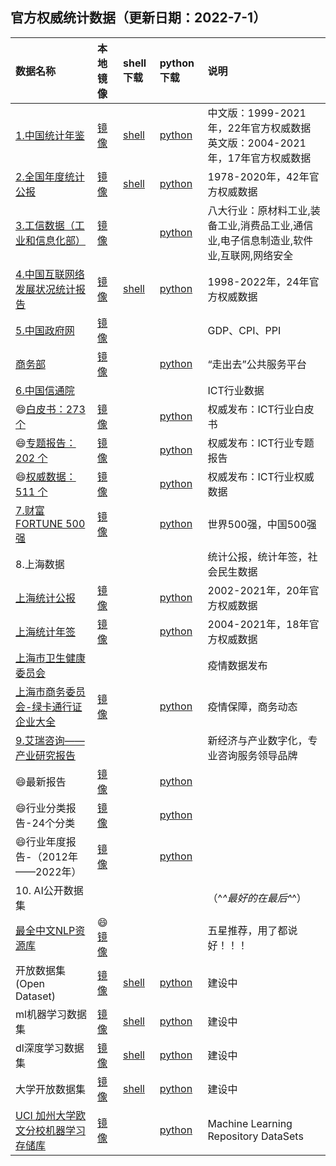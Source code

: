 ## 官方权威统计数据（更新日期：2022-7-1）

|数据名称|本地镜像|shell下载|python下载|说明|
|:----|:----|:----|:----|:----|
|[1.中国统计年鉴](http://www.stats.gov.cn/tjsj/ndsj/)|[镜像](./data-tjnq.md)|[shell](../code/tjnq.md)|[python](../code/tjnq.py)|中文版：1999-2021年，22年官方权威数据  英文版：2004-2021年，17年官方权威数据
|[2.全国年度统计公报](http://www.stats.gov.cn/tjsj/tjgb/ndtjgb/) |[镜像](./data-tjgb.md) |[shell](../code/tjgb.md)|[python](../code/tjgb.py)|1978-2020年，42年官方权威数据
|[3.工信数据（工业和信息化部）](https://www.miit.gov.cn/gxsj/index.html) |[镜像](./data-miit.md)| |[python](../code/miit.py)|八大行业：原材料工业,装备工业,消费品工业,通信业,电子信息制造业,软件业,互联网,网络安全|  
|[4.中国互联网络发展状况统计报告](http://www.cnnic.net.cn/hlwfzyj/hlwxzbg/index.htm)|[镜像](./data-internet.md)|[shell](../code/internet.md)|[python](../code/internet.py)|1998-2022年，24年官方权威数据
|[5.中国政府网](http://www.gov.cn/shuju/index.htm)|[镜像](./data-gov.md)| | |GDP、CPI、PPI |
|[商务部](http://www.caict.ac.cn/kxyj/) |[镜像](./data-guojia.md)| | [python](../code/guojia.py) |“走出去”公共服务平台 |
|[6.中国信通院](http://www.caict.ac.cn/kxyj/) | | | |ICT行业数据 |
|😄[白皮书：273 个](http://www.caict.ac.cn/kxyj/qwfb/bps)|[镜像](./data-caict-bps.md)| |[python](../code/caict-bps.py)|权威发布：ICT行业白皮书|
|😄[专题报告：202 个](http://www.caict.ac.cn/kxyj/qwfb)|[镜像](./data-caict-ztbg.md)| |[python](../code/caict-bg.py)|权威发布：ICT行业专题报告|
|😄[权威数据：511 个](http://www.caict.ac.cn/kxyj/qwfb/qwsj/)|[镜像](./data-caict-qwsj.md)| |[python](../code/caict-qwsj.py)|权威发布：ICT行业权威数据|
|[7.财富FORTUNE 500强](https://www.fortunechina.com/rankings/node_11663.htm)|[镜像](../top/t500.md)| |[python](../code/test.py)|世界500强，中国500强|  
|8.上海数据| | | |统计公报，统计年签，社会民生数据|
|[上海统计公报](http://tjj.sh.gov.cn/tjgb/index.html)|[镜像](./data-sh.md)| |[python](../code/shtjgb.py)|2002-2021年，20年官方权威数据|
|[上海统计年签](http://tjj.sh.gov.cn/tjnj/index.html)|[镜像](./data-sh.md)| |[python](../code/shtjnq.py)|2004-2021年，18年官方权威数据|
|[上海市卫生健康委员会](https://wsjkw.sh.gov.cn/xwfb/index.html)| | | |疫情数据发布|
|[上海市商务委员会-绿卡通行证企业大全](https://sww.sh.gov.cn/swdt/index.html)|[镜像](./data-sh-yq.md)| |[python](../code/shyq.py)|疫情保障，商务动态|
|[9.艾瑞咨询——产业研究报告](https://www.iresearch.com.cn/report.shtml)| | | |新经济与产业数字化，专业咨询服务领导品牌|  
|😄最新报告|[镜像](./data-report.md)| |[python](../code/test.py)||
|😄行业分类报告-24个分类|[镜像](./data-report-type.md)| |[python](../code/test.py)||
|😄行业年度报告-（2012年——2022年）|[镜像](./data-report-year.md)|    |[python](../code/test.py)||
|10. AI公开数据集| | | |（^_^最好的在最后^_^）|
|[最全中文NLP资源库](https://github.com/fighting41love/funNLP)|😄[镜像](../ai/funnlp.md)| | |五星推荐，用了都说好！！！|
|开放数据集(Open Dataset)|[镜像](../ai/funnlp.md)|[shell](../code/test.md)|[python](../code/test.py)|建设中|  
|ml机器学习数据集|[镜像](../ai/funnlp.md)|[shell](../code/test.md)|[python](../code/test.py)|建设中|
|dl深度学习数据集|[镜像](../ai/funnlp.md)|[shell](../code/test.md)|[python](../code/test.py)|建设中|
|大学开放数据集|[镜像](../ai/funnlp.md)|[shell](../code/test.md)|[python](../code/test.py)|建设中|
|[UCI 加州大学欧文分校机器学习存储库](http://archive.ics.uci.edu/ml/datasets.php)|[镜像](../ai/uci.md)| |[python](../code/test.py)|Machine Learning Repository DataSets

  
  